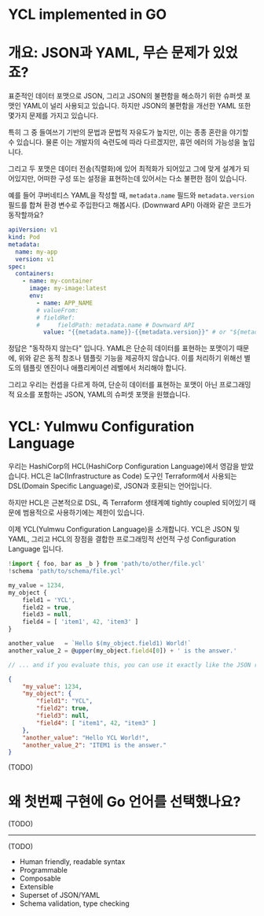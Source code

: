 # YCL implemented in GO

# 개요: JSON과 YAML, 무슨 문제가 있었죠?

표준적인 데이터 포맷으로 JSON, 그리고 JSON의 불편함을 해소하기 위한 슈퍼셋 포맷인 YAML이 널리 사용되고 있습니다.
하지만 JSON의 불편함을 개선한 YAML 또한 몇가지 문제를 가지고 있습니다.

특히 그 중 들여쓰기 기반의 문법과 문법적 자유도가 높지만, 이는 종종 혼란을 야기할 수 있습니다. 물론 이는 개발자의 숙련도에 따라 다르겠지만, 휴먼 에러의 가능성을 높입니다.

그리고 두 포맷은 데이터 전송(직렬화)에 있어 최적화가 되어있고 그에 맞게 설계가 되어있지만, 어떠한 구성 또는 설정을 표현하는데 있어서는 다소 불편한 점이 있습니다.

예를 들어 쿠버네티스 YAML을 작성할 때, `metadata.name` 필드와 `metadata.version` 필드를 합쳐 환경 변수로 주입한다고 해봅시다. (Downward API)
아래와 같은 코드가 동작할까요?

```yaml
apiVersion: v1
kind: Pod
metadata:
  name: my-app
  version: v1
spec:
  containers:
    - name: my-container
      image: my-image:latest
      env:
        - name: APP_NAME
        # valueFrom:
        # fieldRef:
        #     fieldPath: metadata.name # Downward API
          value: "{{metadata.name}}-{{metadata.version}}" # or "${metadata.name}-${metadata.version}" ?, which one?
```

정답은 "동작하지 않는다" 입니다. YAML은 단순히 데이터를 표현하는 포맷이기 때문에, 위와 같은 동적 참조나 템플릿 기능을 제공하지 않습니다.
이를 처리하기 위해선 별도의 템플릿 엔진이나 애플리케이션 레벨에서 처리해야 합니다.

그리고 우리는 컨셉을 다르게 하여, 단순히 데이터를 표현하는 포맷이 아닌 프로그래밍적 요소를 포함하는 JSON, YAML의 슈퍼셋 포맷을 원했습니다.

# YCL: Yulmwu Configuration Language

우리는 HashiCorp의 HCL(HashiCorp Configuration Language)에서 영감을 받았습니다. 
HCL은 IaC(Infrastructure as Code) 도구인 Terraform에서 사용되는 DSL(Domain Specific Language)로, JSON과 호환되는 언어입니다.

하지만 HCL은 근본적으로 DSL, 즉 Terraform 생태계예 tightly coupled 되어있기 때문에 범용적으로 사용하기에는 제한이 있습니다.

이제 YCL(Yulmwu Configuration Language)을 소개합니다. YCL은 JSON 및 YAML, 그리고 HCL의 장점을 결합한 프로그래밍적 선언적 구성 Configuration Language 입니다.

```js
!import { foo, bar as _b } from 'path/to/other/file.ycl'
!schema 'path/to/schema/file.ycl'

my_value = 1234,
my_object {
    field1 = 'YCL',
    field2 = true,
    field3 = null,
    field4 = [ 'item1', 42, 'item3' ]
}

another_value   = `Hello $(my_object.field1) World!`
another_value_2 = @upper(my_object.field4[0]) + ' is the answer.'

// ... and if you evaluate this, you can use it exactly like the JSON result below.
```

```json
{
    "my_value": 1234,
    "my_object": {
        "field1": "YCL",
        "field2": true,
        "field3": null,
        "field4": [ "item1", 42, "item3" ]
    },
    "another_value": "Hello YCL World!",
    "another_value_2": "ITEM1 is the answer."
}
```

(TODO)

# 왜 첫번째 구현에 Go 언어를 선택했나요?

(TODO)

---

(TODO)

- Human friendly, readable syntax
- Programmable
- Composable
- Extensible
- Superset of JSON/YAML
- Schema validation, type checking


